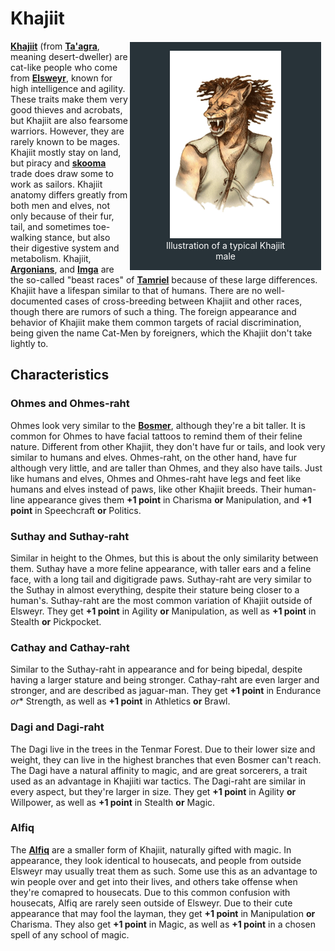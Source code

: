 # Khajiit

<div style="float: right; margin-right: 1%; background: #283339; border: 2px white solid;">
	<figure>
		<center><img src="/uploads/races/khajiit.png" height="300" alt="Khajiit">
		<figcaption style="color:white; margin-left: 2%; margin-right: 2%;">Illustration of a typical Khajiit male</figcaption></center>
	</figure>
</div>

**[Khajiit](https://en.uesp.net/wiki/Lore:Khajiit)** (from **[Ta'agra](https://www.imperial-library.info/content/hrafnirs-languages-nordic#Ta'agra)**, meaning desert-dweller) are cat-like people who come from **[Elsweyr](https://en.uesp.net/wiki/Lore:Elsweyr)**, known for high intelligence and agility. These traits make them very good thieves and acrobats, but Khajiit are also fearsome warriors. However, they are rarely known to be mages. Khajiit mostly stay on land, but piracy and **[skooma](https://en.uesp.net/wiki/Lore:Skooma)** trade does draw some to work as sailors. Khajiit anatomy differs greatly from both men and elves, not only because of their fur, tail, and sometimes toe-walking stance, but also their digestive system and metabolism. Khajiit, **[Argonians](https://en.uesp.net/wiki/Lore:Argonian)**, and **[Imga](https://en.uesp.net/wiki/Lore:Khajiit)** are the so-called "beast races" of **[Tamriel](https://en.uesp.net/wiki/Lore:Tamriel)** because of these large differences. Khajiit have a lifespan similar to that of humans. There are no well-documented cases of cross-breeding between Khajiit and other races, though there are rumors of such a thing. The foreign appearance and behavior of Khajiit make them common targets of racial discrimination, being given the name Cat-Men by foreigners, which the Khajiit don't take lightly to.

## Characteristics
### Ohmes and Ohmes-raht
Ohmes look very similar to the **[Bosmer](https://en.uesp.net/wiki/Lore:Bosmer)**, although they're a bit taller. It is common for Ohmes to have facial tattoos to remind them of their feline nature. Different from other Khajiit, they don't have fur or tails, and look very similar to humans and elves. Ohmes-raht, on the other hand, have fur although very little, and are taller than Ohmes, and they also have tails. Just like humans and elves, Ohmes and Ohmes-raht have legs and feet like humans and elves instead of paws, like other Khajiit breeds. Their human-line appearance gives them **+1 point** in Charisma **or** Manipulation, and **+1 point** in Speechcraft **or** Politics.

### Suthay and Suthay-raht
Similar in height to the Ohmes, but this is about the only similarity between them. Suthay have a more feline appearance, with taller ears and a feline face, with a long tail and digitigrade paws. Suthay-raht are very similar to the Suthay in almost everything, despite their stature being closer to a human's. Suthay-raht are the most common variation of Khajiit outside of Elsweyr. They get **+1 point** in Agility **or** Manipulation, as well as **+1 point** in Stealth **or** Pickpocket.

### Cathay and Cathay-raht
Similar to the Suthay-raht in appearance and for being bipedal, despite having a larger stature and being stronger. Cathay-raht are even larger and stronger, and are described as jaguar-man. They get **+1 point** in Endurance *or** Strength, as well as **+1 point** in Athletics **or** Brawl.

### Dagi and Dagi-raht
The Dagi live in the trees in the Tenmar Forest. Due to their lower size and weight, they can live in the highest branches that even Bosmer can't reach. The Dagi have a natural affinity to magic, and are great sorcerers, a trait used as an advantage in Khajiiti war tactics. The Dagi-raht are similar in every aspect, but they're larger in size. They get **+1 point** in Agility **or** Willpower, as well as **+1 point** in Stealth **or** Magic.

### Alfiq
The **[Alfiq](https://en.uesp.net/wiki/Lore:Alfiq)** are a smaller form of Khajiit, naturally gifted with magic. In appearance, they look identical to housecats, and people from outside Elsweyr may usually treat them as such. Some use this as an advantage to win people over and get into their lives, and others take offense when they're comapred to housecats. Due to this common confusion with housecats, Alfiq are rarely seen outside of Elsweyr. Due to their cute appearance that may fool the layman, they get **+1 point** in Manipulation  **or** Charisma. They also get **+1 point** in Magic, as well as **+1 point** in a chosen spell of any school of magic.